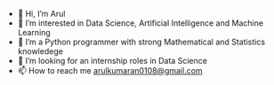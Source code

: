 + 👋 Hi, I’m Arul
+ 👀 I’m interested in Data Science, Artificial Intelligence and Machine Learning
+ 🌱 I’m a Python programmer with strong Mathematical and Statistics knowledege
+ 💞️ I’m looking for an internship roles in Data Science
+ 📫 How to reach me arulkumaran0108@gmail.com


